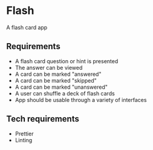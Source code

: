 # Flash
A flash card app

## Requirements
- A flash card question or hint is presented
- The answer can be viewed
- A card can be marked "answered"
- A card can be marked "skipped"
- A card can be marked "unanswered"
- A user can shuffle a deck of flash cards
- App should be usable through a variety of interfaces

## Tech requirements
- Prettier
- Linting